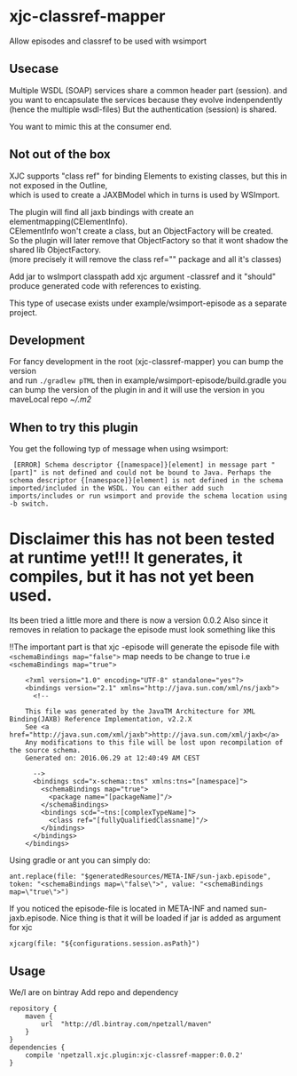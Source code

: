 # xjc-classref-mapper

Allow episodes and classref to be used with wsimport

## Usecase

Multiple WSDL (SOAP) services share a common header part (session).
and you want to encapsulate the services because they evolve indenpendently (hence the multiple wsdl-files)
But the authentication (session) is shared.

You want to mimic this at the consumer end.

## Not out of the box

XJC supports "class ref" for binding Elements to existing classes, but this in not exposed in the Outline,  
which is used to create a JAXBModel which in turns is used by WSImport.

The plugin will find all jaxb bindings with <class ref=""/> create an elementmapping(CElementInfo).  
CElementInfo won't create a class, but an ObjectFactory will be created.  
So the plugin will later remove that ObjectFactory so that it wont shadow the shared lib ObjectFactory.   
(more precisely it will remove the class ref="" package and all it's classes)

Add jar to wsImport classpath add xjc argument -classref and it "should" produce generated code with references to existing.

This type of usecase exists under example/wsimport-episode as a separate project.

## Development

For fancy development in the root (xjc-classref-mapper) you can bump the version  
and run ```./gradlew pTML``` then in example/wsimport-episode/build.gradle you   
can bump the version of the plugin in and it will use the version in you maveLocal repo *~/.m2*
 
## When to try this plugin

You get the following typ of message when using wsimport:  
```
 [ERROR] Schema descriptor {[namespace]}[element] in message part "[part]" is not defined and could not be bound to Java. Perhaps the schema descriptor {[namespace]}[element] is not defined in the schema imported/included in the WSDL. You can either add such imports/includes or run wsimport and provide the schema location using -b switch.
```

# Disclaimer this has not been tested at runtime yet!!! It generates, it compiles, but it has not yet been used.
Its been tried a little more and there is now a version 0.0.2
Also since it removes in relation to package the episode must look something like this  

!!The important part is that xjc -episode will generate the episode file with ```<schemaBindings map="false">``` map needs to be change to true i.e ```<schemaBindings map="true"> ```
  
```  
    <?xml version="1.0" encoding="UTF-8" standalone="yes"?>
    <bindings version="2.1" xmlns="http://java.sun.com/xml/ns/jaxb">
      <!--
    
    This file was generated by the JavaTM Architecture for XML Binding(JAXB) Reference Implementation, v2.2.X
    See <a href="http://java.sun.com/xml/jaxb">http://java.sun.com/xml/jaxb</a>
    Any modifications to this file will be lost upon recompilation of the source schema.
    Generated on: 2016.06.29 at 12:40:49 AM CEST
    
      -->
      <bindings scd="x-schema::tns" xmlns:tns="[namespace]">
        <schemaBindings map="true">
          <package name="[packageName]"/>
        </schemaBindings>
        <bindings scd="~tns:[complexTypeName]">
          <class ref="[fullyQualifiedClassname]"/>
        </bindings>
      </bindings>
    </bindings>
```  

Using gradle or ant you can simply do:
```
ant.replace(file: "$generatedResources/META-INF/sun-jaxb.episode", token: "<schemaBindings map=\"false\">", value: "<schemaBindings map=\"true\">")
```

If you noticed the episode-file is located in META-INF and named sun-jaxb.episode.
Nice thing is that it will be loaded if jar is added as argument for xjc

```
xjcarg(file: "${configurations.session.asPath}")
```

## Usage

We/I are on bintray
Add repo and dependency


```
repository {
    maven {
        url  "http://dl.bintray.com/npetzall/maven"
    }
}
dependencies {
    compile 'npetzall.xjc.plugin:xjc-classref-mapper:0.0.2'
}
```

